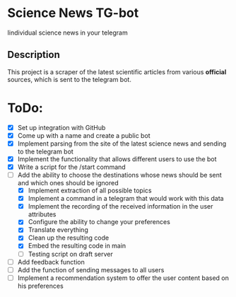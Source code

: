 # Science News TG-bot
Iindividual science news in your telegram

## Description
This project is a scraper of the latest scientific articles from various **official** sources, which is sent to the telegram bot.

# ToDo:
- [X] Set up integration with GitHub
- [X] Come up with a name and create a public bot
- [X] Implement parsing from the site of the latest science news and sending to the telegram bot
- [X] Implement the functionality that allows different users to use the bot
- [X] Write a script for the /start command
- [ ] Add the ability to choose the destinations whose news should be sent and which ones should be ignored
    - [X] Implement extraction of all possible topics
    - [X] Implement a command in a telegram that would work with this data
    - [X] Implement the recording of the received information in the user attributes
    - [X] Configure the ability to change your preferences
    - [X] Translate everything
    - [X] Clean up the resulting code
    - [X] Embed the resulting code in main
    - [ ] Testing script on draft server
- [ ] Add feedback function
- [ ] Add the function of sending messages to all users
- [ ] Implement a recommendation system to offer the user content based on his preferences
